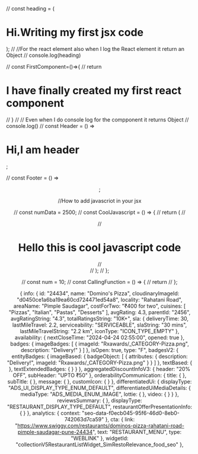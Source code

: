 //  const heading = (<h1> Hi.Writing my first jsx code</h1>);
//  //For the react element also when I log the React element it return an Object
// console.log(heading)

// const FirstComponent=()=>{
//  return <h1>I have finally created my first react component</h1>
// }
// // Even when I do console log for the compponent it returns Object
// console.log(<FirstComponent/>)
// const Header = () => <h1> Hi,I am header</h1>;

// const Footer = () => <Header />;

//How to add javascriot in your jsx

// const numData = 2500;
// const CoolJavascript = () => {
//   return (
//     <div>
//       <h1>Hello this is cool javascript code</h1>
//     </div>
//   );
// };

// const num = 10;
// const CallingFunction = () => {
//   return <CoolJavascript/>
// };


{
info: {
id: "24434",
name: "Domino's Pizza",
cloudinaryImageId: "d0450ce1a6ba19ea60cd724471ed54a8",
locality: "Rahatani Road",
areaName: "Pimple Saudagar",
costForTwo: "₹400 for two",
cuisines: [
"Pizzas",
"Italian",
"Pastas",
"Desserts"
],
avgRating: 4.3,
parentId: "2456",
avgRatingString: "4.3",
totalRatingsString: "10K+",
sla: {
deliveryTime: 30,
lastMileTravel: 2.2,
serviceability: "SERVICEABLE",
slaString: "30 mins",
lastMileTravelString: "2.2 km",
iconType: "ICON_TYPE_EMPTY"
},
availability: {
nextCloseTime: "2024-04-24 02:55:00",
opened: true
},
badges: {
imageBadges: [
{
imageId: "Rxawards/_CATEGORY-Pizza.png",
description: "Delivery!"
}
]
},
isOpen: true,
type: "F",
badgesV2: {
entityBadges: {
imageBased: {
badgeObject: [
{
attributes: {
description: "Delivery!",
imageId: "Rxawards/_CATEGORY-Pizza.png"
}
}
]
},
textBased: { },
textExtendedBadges: { }
}
},
aggregatedDiscountInfoV3: {
header: "20% OFF",
subHeader: "UPTO ₹50"
},
orderabilityCommunication: {
title: { },
subTitle: { },
message: { },
customIcon: { }
},
differentiatedUi: {
displayType: "ADS_UI_DISPLAY_TYPE_ENUM_DEFAULT",
differentiatedUiMediaDetails: {
mediaType: "ADS_MEDIA_ENUM_IMAGE",
lottie: { },
video: { }
}
},
reviewsSummary: { },
displayType: "RESTAURANT_DISPLAY_TYPE_DEFAULT",
restaurantOfferPresentationInfo: { }
},
analytics: {
context: "seo-data-f0ecb045-95f6-46d0-8eb0-742063d7ca59"
},
cta: {
link: "https://www.swiggy.com/restaurants/dominos-pizza-rahatani-road-pimple-saudagar-pune-24434",
text: "RESTAURANT_MENU",
type: "WEBLINK"
},
widgetId: "collectionV5RestaurantListWidget_SimRestoRelevance_food_seo"
},